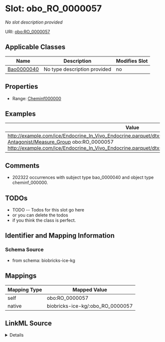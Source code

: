 

# Slot: obo_RO_0000057


_No slot description provided_





URI: [obo:RO_0000057](http://purl.obolibrary.org/obo/RO_0000057)



<!-- no inheritance hierarchy -->





## Applicable Classes

| Name | Description | Modifies Slot |
| --- | --- | --- |
| [Bao0000040](../classes/Bao0000040.md) | No type description provided |  no  |







## Properties

* Range: [Cheminf000000](../classes/Cheminf000000.md)






## Examples

| Value |
| --- |
| http://example.com/ice/Endocrine_In_Vivo_Endocrine.parquet/dtxsid/DTXSID9047962/assay/Hershberger-Antagonist/Measure_Group obo:RO_0000057 http://example.com/ice/Endocrine_In_Vivo_Endocrine.parquet/dtxsid/DTXSID9047962/Chemical_Entity |

## Comments

* 202322 occurrences with subject type bao_0000040 and object type cheminf_000000.

## TODOs

* TODO -- Todos for this slot go here
* or you can delete the todos
* if you think the class is perfect.

## Identifier and Mapping Information







### Schema Source


* from schema: biobricks-ice-kg




## Mappings

| Mapping Type | Mapped Value |
| ---  | ---  |
| self | obo:RO_0000057 |
| native | biobricks-ice-kg/:obo_RO_0000057 |




## LinkML Source

<details>
```yaml
name: obo_RO_0000057
description: No slot description provided
todos:
- TODO -- Todos for this slot go here
- or you can delete the todos
- if you think the class is perfect.
comments:
- 202322 occurrences with subject type bao_0000040 and object type cheminf_000000.
examples:
- value: http://example.com/ice/Endocrine_In_Vivo_Endocrine.parquet/dtxsid/DTXSID9047962/assay/Hershberger-Antagonist/Measure_Group
    obo:RO_0000057 http://example.com/ice/Endocrine_In_Vivo_Endocrine.parquet/dtxsid/DTXSID9047962/Chemical_Entity
from_schema: biobricks-ice-kg
rank: 1000
slot_uri: obo:RO_0000057
alias: obo_RO_0000057
domain_of:
- bao_0000040
range: cheminf_000000

```
</details>